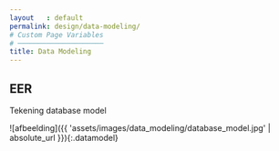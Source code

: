 ```yaml
---
layout   : default
permalink: design/data-modeling/
# Custom Page Variables
# ─────────────────────
title: Data Modeling
---
```


EER
---

Tekening database model

![afbeelding]({{ 'assets/images/data_modeling/database_model.jpg' | absolute_url }}){:.datamodel}
